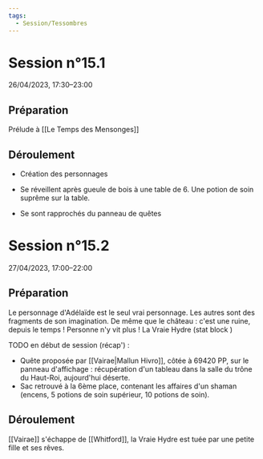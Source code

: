 ```yaml
---
tags:
  - Session/Tessombres
---
```

# Session n°15.1
26/04/2023, 17:30–23:00

## Préparation
Prélude à [[Le Temps des Mensonges]]

## Déroulement
* Création des personnages

* Se réveillent après gueule de bois à une table de 6. Une potion de soin suprême sur la table.
* Se sont rapprochés du panneau de quêtes

# Session n°15.2
27/04/2023, 17:00–22:00

## Préparation
Le personnage d'Adélaïde est le seul vrai personnage. Les autres sont des fragments de son imagination. De même que le château : c'est une ruine, depuis le temps ! Personne n'y vit plus !
La Vraie Hydre (stat block )

TODO en début de session (récap') :
* Quête proposée par [[Vairae|Mallun Hivro]], côtée à 69420 PP, sur le panneau d'affichage : récupération d'un tableau dans la salle du trône du Haut-Roi, aujourd'hui déserte.
* Sac retrouvé à la 6ème place, contenant les affaires d'un shaman (encens, 5 potions de soin supérieur, 10 potions de soin).

## Déroulement

[[Vairae]] s'échappe de [[Whitford]], la Vraie Hydre est tuée par une petite fille et ses rêves.